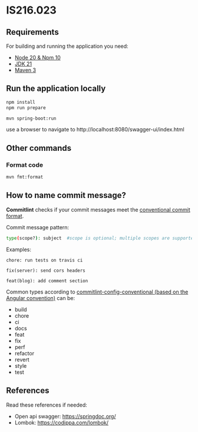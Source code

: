 # IS216.023 

## Requirements

For building and running the application you need:

- [Node 20 & Npm 10](https://nodejs.org/en/download)
- [JDK 21](https://www.oracle.com/java/technologies/downloads/#java21)
- [Maven 3](https://maven.apache.org)

## Run the application locally

``` bash
npm install
npm run prepare
```

``` bash
mvn spring-boot:run
```

use a browser to navigate to http://localhost:8080/swagger-ui/index.html

## Other commands

### Format code

``` bash
mvn fmt:format
```

## How to name commit message? 

**Commitlint** checks if your commit messages meet the [conventional commit format](https://conventionalcommits.org).

Commit message pattern:

```sh
type(scope?): subject  #scope is optional; multiple scopes are supported (current delimiter options: "/", "\" and ",")
```

Examples:

```text
chore: run tests on travis ci
```

```text
fix(server): send cors headers
```

```text
feat(blog): add comment section
```

Common types according to [commitlint-config-conventional (based on the Angular convention)](https://github.com/conventional-changelog/commitlint/tree/master/@commitlint/config-conventional#type-enum) can be:

- build
- chore
- ci
- docs
- feat
- fix
- perf
- refactor
- revert
- style
- test

## References

Read these references if needed:

- Open api swagger: https://springdoc.org/
- Lombok: https://codippa.com/lombok/
